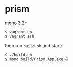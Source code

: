 prism
=====

mono 3.2+

````
$ vagrant up
$ vagrant ssh
````

then run `build.sh` and start:

````
$ ./build.sh
$ mono build/Prism.App.exe &
````

